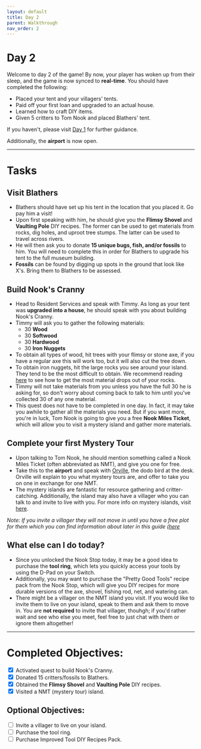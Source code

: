 ```yaml
---
layout: default
title: Day 2
parent: Walkthrough
nav_order: 2
---
```


# Day 2

Welcome to day 2 of the game! By now, your player has woken up from their sleep, and the game is now synced to **real-time**. You should have completed the following:
- Placed your tent and your villagers' tents.
- Paid off your first loan and upgraded to an actual house.
- Learned how to craft DIY items.
- Given 5 critters to Tom Nook and placed Blathers' tent.

If you haven't, please visit [Day 1](https://chibisnorlax.github.io/acnhbeginners/walkthrough/day%201) for further guidance.

Additionally, the **airport** is now open.

* * *
# Tasks

## Visit Blathers
- Blathers should have set up his tent in the location that you placed it. Go pay him a visit!
- Upon first speaking with him, he should give you the **Flimsy Shovel** and **Vaulting Pole** DIY recipes. The former can be used to get materials from rocks, dig holes, and uproot tree stumps. The latter can be used to travel across rivers.
- He will then ask you to donate **15 unique bugs, fish, and/or fossils** to him. You will need to complete this in order for Blathers to upgrade his tent to the full museum building.
- **Fossils** can be found by digging up spots in the ground that look like X's. Bring them to Blathers to be assessed.

## Build Nook's Cranny
- Head to Resident Services and speak with Timmy. As long as your tent was **upgraded into a house**, he should speak with you about building Nook's Cranny.
- Timmy will ask you to gather the following materials:
  - 30 **Wood**
  - 30 **Softwood**
  - 30 **Hardwood**
  - 30 **Iron Nuggets**
- To obtain all types of wood, hit trees with your flimsy or stone axe, if you have a regular axe this will work too, but it will also cut the tree down.
- To obtain iron nuggets, hit the large rocks you see around your island. They tend to be the most difficult to obtain. We recommend reading [here](https://chibisnorlax.github.io/acnhfaq/island-life/#how-can-i-get-8-hits-from-a-rock) to see how to get the most material drops out of your rocks.
- Timmy will not take materials from you unless you have the full 30 he is asking for, so don't worry about coming back to talk to him until you've collected 30 of any one material.
- This quest does not have to be completed in one day. In fact, it may take you awhile to gather all the materials you need. But if you want more, you're in luck, Tom Nook is going to give you a free **Nook Miles Ticket**, which will allow you to visit a mystery island and gather more materials.

## Complete your first Mystery Tour
- Upon talking to Tom Nook, he should mention something called a Nook Miles Ticket (often abbreviated as NMT), and give you one for free.
- Take this to the **airport** and speak with [Orville](https://chibisnorlax.github.io/acnhfaq/npc/#orville-and-wilbur), the dodo bird at the desk. Orville will explain to you what mystery tours are, and offer to take you on one in exchange for one NMT.
- The mystery islands are fantastic for resource gathering and critter-catching. Additionally, the island may also have a villager who you can talk to and invite to live with you. For more info on mystery islands, visit [here](https://chibisnorlax.github.io/acnhfaq/island-life/#what-are-the-different-mystery-islands-and-what-can-i-find-on-them).

*Note: If you invite a villager they will not move in until you have a free plot for them which you can find information about later in this guide ([here](https://chibisnorlax.github.io/acnhbeginners/walkthrough/day%203/#new-villagers)*

## What else can I do today?
- Since you unlocked the Nook Stop today, it may be a good idea to purchase the **tool ring**, which lets you quickly access your tools by using the D-Pad on your Switch.
- Additionally, you may want to purchase the "Pretty Good Tools" recipe pack from the Nook Stop, which will give you DIY recipes for more durable versions of the axe, shovel, fishing rod, net, and watering can.
- There might be a villager on the NMT island you visit. If you would like to invite them to live on your island, speak to them and ask them to move in. You are **not required** to invite that villager, thouhgh; if you'd rather wait and see who else you meet, feel free to just chat with them or ignore them altogether!

* * *
# Completed Objectives:
<div>
  <input id="chk-cranny" type="checkbox" checked="yes"/>  
    <label>Activated quest to build Nook's Cranny.</label> <br>
  <input id="chk-donated-15" type="checkbox" checked="yes"/>  
    <label>Donated 15 critters/fossils to Blathers.</label> <br>
  <input id="chk-shovel" type="checkbox" checked="yes"/>  
  <label>Obtained the <b>Flimsy Shovel</b> and <b>Vaulting Pole</b> DIY recipes.</label> <br>
  <input id="chk-nmt" type="checkbox" checked="yes"/>  
    <label>Visited a NMT (mystery tour) island.</label> <br>
</div>

## Optional Objectives:
<div>
  <input id="chk-invite" type="checkbox">  
    <label>Invite a villager to live on your island.</label> <br>
  <input id="chk-toolring" type="checkbox">  
    <label>Purchase the tool ring.</label> <br>
  <input id="chk-better-tools" type="checkbox">
    <label>Purchase Improved Tool DIY Recipes Pack.</label> <br>
</div>
